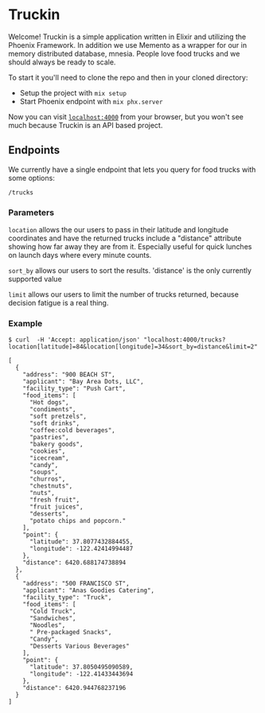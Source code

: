 # Truckin

Welcome! Truckin is a simple application written in Elixir and utilizing the Phoenix Framework. In addition we use Memento as a wrapper for our in memory distributed database, mnesia. People love food trucks and we should always be ready to scale.

To start it you'll need to clone the repo and then in your cloned directory:

  * Setup the project with `mix setup`
  * Start Phoenix endpoint with `mix phx.server`

Now you can visit [`localhost:4000`](http://localhost:4000) from your browser, but you won't see much because Truckin is an API based project.

## Endpoints

We currently have a single endpoint that lets you query for food trucks with some options:

```
/trucks
```

### Parameters
`location` allows the our users to pass in their latitude and longitude coordinates and have the returned trucks include a "distance" attribute showing how far away they are from it. Especially useful for quick lunches on launch days  where every minute counts.

`sort_by` allows our users to sort the results. 'distance' is the only currently supported value

`limit` allows our users to limit the number of trucks returned, because decision fatigue is a real thing.

### Example
```
$ curl  -H 'Accept: application/json' "localhost:4000/trucks?location[latitude]=84&location[longitude]=34&sort_by=distance&limit=2"

[
  {
    "address": "900 BEACH ST",
    "applicant": "Bay Area Dots, LLC",
    "facility_type": "Push Cart",
    "food_items": [
      "Hot dogs",
      "condiments",
      "soft pretzels",
      "soft drinks",
      "coffee:cold beverages",
      "pastries",
      "bakery goods",
      "cookies",
      "icecream",
      "candy",
      "soups",
      "churros",
      "chestnuts",
      "nuts",
      "fresh fruit",
      "fruit juices",
      "desserts",
      "potato chips and popcorn."
    ],
    "point": {
      "latitude": 37.8077432884455,
      "longitude": -122.42414994487
    },
    "distance": 6420.688174738894
  },
  {
    "address": "500 FRANCISCO ST",
    "applicant": "Anas Goodies Catering",
    "facility_type": "Truck",
    "food_items": [
      "Cold Truck",
      "Sandwiches",
      "Noodles",
      " Pre-packaged Snacks",
      "Candy",
      "Desserts Various Beverages"
    ],
    "point": {
      "latitude": 37.8050495090589,
      "longitude": -122.41433443694
    },
    "distance": 6420.944768237196
  }
]
```
